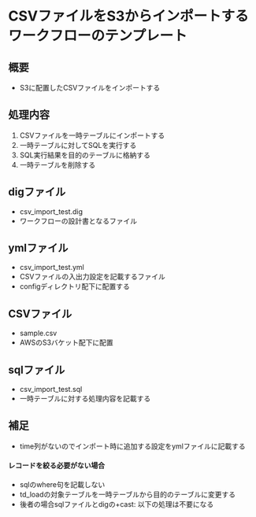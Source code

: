 # CSVファイルをS3からインポートするワークフローのテンプレート

## 概要

* S3に配置したCSVファイルをインポートする

## 処理内容

1. CSVファイルを一時テーブルにインポートする
2. 一時テーブルに対してSQLを実行する
3. SQL実行結果を目的のテーブルに格納する
4. 一時テーブルを削除する

## digファイル

* csv_import_test.dig
* ワークフローの設計書となるファイル

## ymlファイル

* csv_import_test.yml
* CSVファイルの入出力設定を記載するファイル
* configディレクトリ配下に配置する

## CSVファイル

* sample.csv
* AWSのS3バケット配下に配置

## sqlファイル

* csv_import_test.sql
* 一時テーブルに対する処理内容を記載する

## 補足

* time列がないのでインポート時に追加する設定をymlファイルに記載する

#### レコードを絞る必要がない場合

* sqlのwhere句を記載しない
* td_loadの対象テーブルを一時テーブルから目的のテーブルに変更する
* 後者の場合sqlファイルとdigの+cast: 以下の処理は不要になる

